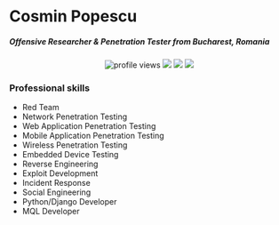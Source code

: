 <h1><strong>Cosmin Popescu</strong></h1>
<h5><strong>Offensive Researcher & Penetration Tester from Bucharest, Romania</strong></h5>

<p align="center">
  <img src="https://gpvc.arturio.dev/cosminpopesq" alt="profile views">   
  <a href="https://twitter.com/intent/follow?screen_name=penteor_com&tw_p=followbutton"><img src="https://img.shields.io/twitter/follow/penteor_com?label=%40penteor&style=social"></a>  
  <a href="https://icosmin.ro"><img src="https://img.shields.io/badge/Blog-Personal-green"></a>  
  <a href="https://www.linkedin.com/in/cosminpopesq/"><img src="https://img.shields.io/badge/Linkedin-Personal-blue"></a> 
  


### Professional skills

- Red Team
- Network Penetration Testing
- Web Application Penetration Testing
- Mobile Application Penetration Testing
- Wireless Penetration Testing
- Embedded Device Testing
- Reverse Engineering
- Exploit Development
- Incident Response
- Social Engineering
- Python/Django Developer
- MQL Developer
